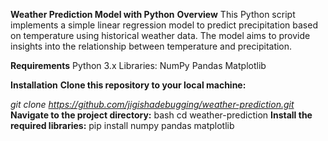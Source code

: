 **Weather Prediction Model with Python**
**Overview**
This Python script implements a simple linear regression model to predict precipitation based on temperature using historical weather data. The model aims to provide insights into the relationship between temperature and precipitation.

**Requirements**
Python 3.x
Libraries:
NumPy
Pandas
Matplotlib


**Installation**
**Clone this repository to your local machine:**

*git clone https://github.com/jigishadebugging/weather-prediction.git*
**Navigate to the project directory:**
bash
cd weather-prediction
**Install the required libraries:**
pip install numpy pandas matplotlib
